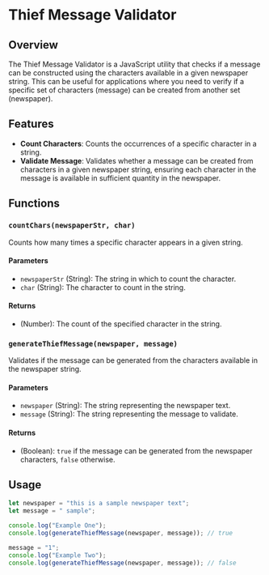 # Thief Message Validator

## Overview

The Thief Message Validator is a JavaScript utility that checks if a message can be constructed using the characters available in a given newspaper string. This can be useful for applications where you need to verify if a specific set of characters (message) can be created from another set (newspaper).

## Features

- **Count Characters**: Counts the occurrences of a specific character in a string.
- **Validate Message**: Validates whether a message can be created from characters in a given newspaper string, ensuring each character in the message is available in sufficient quantity in the newspaper.

## Functions

### `countChars(newspaperStr, char)`

Counts how many times a specific character appears in a given string.

#### Parameters

- `newspaperStr` (String): The string in which to count the character.
- `char` (String): The character to count in the string.

#### Returns

- (Number): The count of the specified character in the string.

### `generateThiefMessage(newspaper, message)`

Validates if the message can be generated from the characters available in the newspaper string.

#### Parameters

- `newspaper` (String): The string representing the newspaper text.
- `message` (String): The string representing the message to validate.

#### Returns

- (Boolean): `true` if the message can be generated from the newspaper characters, `false` otherwise.

## Usage

```javascript
let newspaper = "this is a sample newspaper text";
let message = " sample";

console.log("Example One");
console.log(generateThiefMessage(newspaper, message)); // true

message = "1";
console.log("Example Two");
console.log(generateThiefMessage(newspaper, message)); // false
```
